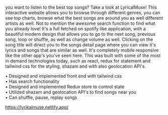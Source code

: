 you want to listen to the best top songs? Take a look at LyricalMuse! This interactive website allows you to browse through different genres, you can see top charts, browse what the best songs are around you as well different artists as well. Not to mention the awesome search function to find what you already love! It's a full fetched on spotify like application, with a beautiful modern design that allows you to go to the next song, previous song, loop or shuffle, as well as change volume as well. Clicking on the song title will direct you to the songs detail page where you can view it's lyrics and songs that are similar as well. It's completely mobile responsive like the other app's you've seen here. This was built with some of the most in demand technologies today, such as react, redux for statement and tailwind css for the styling, shazam and with also geolocation API's.

• Designed and implemented front end with tailwind css     
• Has search functionality     
• Designed and implemented Redux store to control state    
• Utilized shazam and geolocation API's to find songs near you    
• Can shuffle, pause, replay songs    

https://lyrikalmuse.netlify.app/
